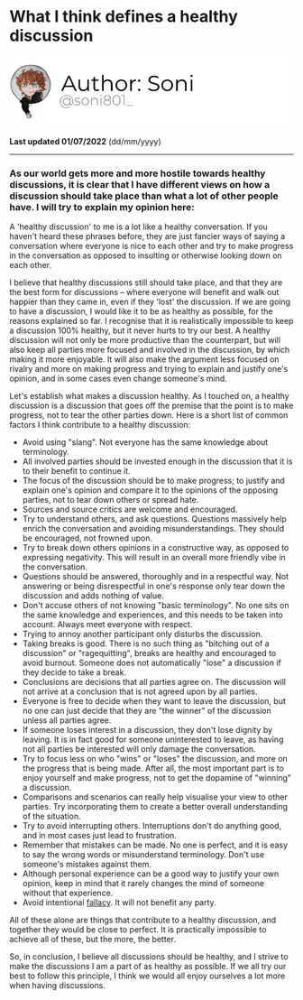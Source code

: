 # What I think defines a healthy discussion

[![Author](/assets/images/authors/Soni.png)](https://twitter.com/soni801_)

**Last updated 01/07/2022** (dd/mm/yyyy)

---

### As our world gets more and more hostile towards healthy discussions, it is clear that I have different views on how a discussion should take place than what a lot of other people have. I will try to explain my opinion here:

A 'healthy discussion' to me is a lot like a healthy conversation. If you haven't heard these phrases before, they are
just fancier ways of saying a conversation where everyone is nice to each other and try to make progress in the
conversation as opposed to insulting or otherwise looking down on each other.

I believe that healthy discussions still should take place, and that they are the best form for discussions – where
everyone will benefit and walk out happier than they came in, even if they 'lost' the discussion. If we are going to
have a discussion, I would like it to be as healthy as possible, for the reasons explained so far. I recognise that it
is realistically impossible to keep a discussion 100% healthy, but it never hurts to try our best. A healthy discussion
will not only be more productive than the counterpart, but will also keep all parties more focused and involved in the
discussion, by which making it more enjoyable. It will also make the argument less focused on rivalry and more on making
progress and trying to explain and justify one's opinion, and in some cases even change someone's mind.

Let's establish what makes a discussion healthy. As I touched on, a healthy discussion is a discussion that goes off the
premise that the point is to make progress, not to tear the other parties down. Here is a short list of common factors I
think contribute to a healthy discussion:

 - Avoid using "slang". Not everyone has the same knowledge about terminology.
 - All involved parties should be invested enough in the discussion that it is to their benefit to continue it.
 - The focus of the discussion should be to make progress; to justify and explain one's opinion and compare it to the
opinions of the opposing parties, not to tear down others or spread hate.
 - Sources and source critics are welcome and encouraged.
 - Try to understand others, and ask questions. Questions massively help enrich the conversation and avoiding
misunderstandings. They should be encouraged, not frowned upon.
 - Try to break down others opinions in a constructive way, as opposed to expressing negativity. This will result in an
overall more friendly vibe in the conversation.
 - Questions should be answered, thoroughly and in a respectful way. Not answering or being disrespectful in one's
response only tear down the discussion and adds nothing of value.
 - Don't accuse others of not knowing "basic terminology". No one sits on the same knowledge and experiences, and this
needs to be taken into account. Always meet everyone with respect.
 - Trying to annoy another participant only disturbs the discussion.
 - Taking breaks is good. There is no such thing as "bitching out of a discussion" or "ragequitting", breaks are healthy
and encouraged to avoid burnout. Someone does not automatically "lose" a discussion if they decide to take a break.
 - Conclusions are decisions that all parties agree on. The discussion will not arrive at a conclusion that is not
agreed upon by all parties.
 - Everyone is free to decide when they want to leave the discussion, but no one can just decide that they are "the
winner" of the discussion unless all parties agree.
 - If someone loses interest in a discussion, they don't lose dignity by leaving. It is in fact good for someone
uninterested to leave, as having not all parties be interested will only damage the conversation.
 - Try to focus less on who "wins" or "loses" the discussion, and more on the progress that is being made. After all,
the most important part is to enjoy yourself and make progress, not to get the dopamine of "winning" a discussion.
 - Comparisons and scenarios can really help visualise your view to other parties. Try incorporating them to create a
better overall understanding of the situation.
 - Try to avoid interrupting others. Interruptions don't do anything good, and in most cases just lead to frustration.
 - Remember that mistakes can be made. No one is perfect, and it is easy to say the wrong words or misunderstand
terminology. Don't use someone's mistakes against them.
 - Although personal experience can be a good way to justify your own opinion, keep in mind that it rarely changes the
mind of someone without that experience.
 - Avoid intentional [fallacy](https://en.wikipedia.org/wiki/Fallacy). It will not benefit any party.

All of these alone are things that contribute to a healthy discussion, and together they would be close to perfect. It
is practically impossible to achieve all of these, but the more, the better.

So, in conclusion, I believe all discussions should be healthy, and I strive to make the discussions I am a part of as
healthy as possible. If we all try our best to follow this principle, I think we would all enjoy ourselves a lot more
when having discussions.
